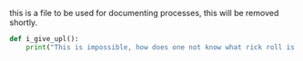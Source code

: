 
this is a file to be used for documenting processes, this will be removed shortly.

```python
def i_give_upl():
    print("This is impossible, how does one not know what rick roll is!?!!!!!!!")
```
